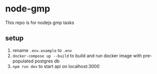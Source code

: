# node-gmp

This repo is for nodejs gmp tasks

## setup

1. rename ```.env.example``` to ```.env```
2. ```docker-compose up --build``` to build and run docker image with pre-populated postgres db
3. ```npm run dev``` to start api on localhost:3000
